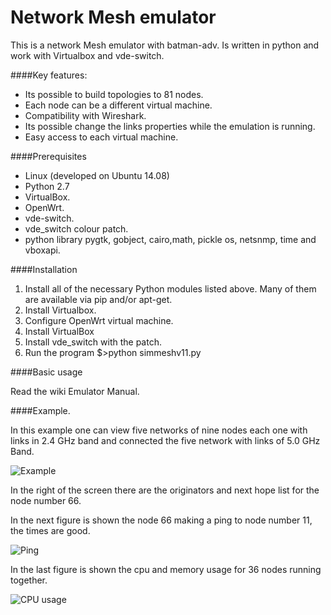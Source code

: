 Network Mesh emulator
=====================

This is a network Mesh emulator with batman-adv. Is written in python and work with Virtualbox and vde-switch.

####Key features:

- Its possible to build topologies to 81 nodes.
- Each node can be a different virtual machine.
- Compatibility with Wireshark.
- Its possible change the links properties while the emulation is running.
- Easy access to each virtual machine.

####Prerequisites

- Linux (developed on Ubuntu 14.08)
- Python 2.7
- VirtualBox.
- OpenWrt.
- vde-switch.
- vde_switch colour patch.
- python library pygtk, gobject, cairo,math, pickle os, netsnmp, time and vboxapi.

####Installation

1. Install all of the necessary Python modules listed above. Many of them are available via pip and/or apt-get.
2. Install Virtualbox.
3. Configure OpenWrt virtual machine.
4. Install VirtualBox
5. Install vde_switch with the patch.
6. Run the program $>python simmeshv11.py

####Basic usage

Read the wiki Emulator Manual.

####Example.

In this example one can view five networks of nine nodes each one with links in 2.4 GHz band and connected the five network with links of 5.0 GHz Band.

![Example](https://github.com/dbritos/Network-mesh-emulator/blob/master/figures/example.png "Example")

In the right  of the screen there are the originators and next hope list for the node number 66.

In the next figure is shown the node 66 making a ping to node number 11, the times are good.

![Ping](https://github.com/dbritos/Network-mesh-emulator/blob/master/figures/ping.png "ping")

In the last figure is shown the cpu and memory usage for 36 nodes running together.

![CPU usage](https://github.com/dbritos/Network-mesh-emulator/blob/master/figures/Untitled.png "cpu usage")
